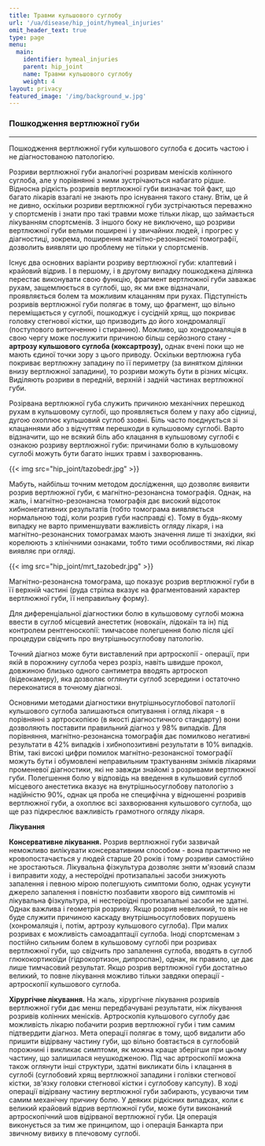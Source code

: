 ```yaml
---
title: Травми кульшового суглобу
url: '/ua/disease/hip_joint/hymeal_injuries'
omit_header_text: true
type: page
menu:
  main:
    identifier: hymeal_injuries
    parent: hip_joint
    name: Травми кульшового суглобу
    weight: 4
layout: privacy
featured_image: '/img/background_w.jpg'
---
```


### Пошкодження вертлюжної губи 
****

Пошкодження вертлюжної губи кульшового суглоба є досить частою і не діагностованою патологією.

Розриви вертлюжної губи аналогічні розривам менісків колінного суглоба, але у порівнянні з ними зустрічаються набагато
рідше. Відносна рідкість розривів вертлюжної губи визначає той факт, що багато лікарів взагалі не знають про існування
такого стану. Втім, це й не дивно, оскільки розриви вертлюжної губи зустрічаються переважно у спортсменів і знати про
такі травми може тільки лікар, що займається лікуванням спортсменів. З іншого боку не виключено, що розриви вертлюжної
губи вельми поширені і у звичайних людей, і прогрес у діагностиці, зокрема, поширення магнітно-резонансної томографії,
дозволить виявляти цю проблему не тільки у спортсменів.

Існує два основних варіанти розриву вертлюжної губи: клаптевий і крайовий відрив. І в першому, і в другому випадку
пошкоджена ділянка перестає виконувати свою функцію, фрагмент вертлюжної губи заважає рухам, защемлюється в суглобі, що,
як ми вже відзначали, проявляється болем та можливим клацанням при рухах. Підступність розривів вертлюжної губи полягає
в тому, що фрагмент, що вільно переміщається у суглобі, пошкоджує і сусідній хрящ, що покриває головку стегнової
кістки, що призводить до його хондромаляції (поступового витонченню і стиранню). Можливо, що хондромаляція в свою чергу
може послужити причиною більш серйозного стану - **артрозу кульшового суглоба (коксартрозу),** однак вчені поки що не
мають єдиної точки зору з цього приводу. Оскільки вертлюжна губа покриває вертлюжну западину по її периметру (за
винятком ділянки внизу вертлюжної западини), то розриви можуть бути в різних місцях. Виділяють розриви в передній,
верхній і задній частинах вертлюжної губи.

Розірвана вертлюжної губа служить причиною механічних перешкод рухам в кульшовому суглобі, що проявляється болем у паху
або сідниці, дугою охоплює кульшовий суглоб ззовні. Біль часто поєднується зі клацаннями або з відчуттям перешкоди в
кульшовому суглобі. Варто відзначити, що не всякий біль або клацання в кульшовому суглобі є ознакою розриву вертлюжної
губи: причинами болю в кульшовому суглобі можуть бути багато інших травм і захворюваннь.

{{< img src="hip_joint/tazobedr.jpg" >}}


Мабуть, найбільш точним методом дослідження, що дозволяє виявити розрив вертлюжної губи, є магнітно-резонансна
томографія. Однак, на жаль, і магнітно-резонансна томографія дає високий відсоток хибнонегативних результатів
(тобто томограма виявляється нормальною тоді, коли розрив губи насправді є). Тому в будь-якому випадку не варто
применшувати важливість огляду лікаря, і на магнітно-резонансних томограмах мають значення лише ті знахідки, які
корелюють з клінічними ознаками, тобто тими особливостями, які лікар виявляє при огляді.

{{< img src="hip_joint/mrt_tazobedr.jpg" >}}

Магнітно-резонансна томограма, що показує розрив вертлюжної губи в її верхній частині (руда стрілка вказує на
фрагментований характер вертлюжної губи, її неправильну форму).

Для диференціальної діагностики болю в кульшовому суглобі можна ввести в суглоб місцевий анестетик (новокаїн, лідокаїн
та ін) під контролем рентгеноскопії: тимчасове полегшення болю після цієї процедури свідчить про внутрішньосуглобову
патологію.

Точний діагноз може бути виставлений при артроскопії - операції, при якій в порожнину суглоба через розріз, навіть
швидше прокол, довжиною близько одного сантиметра вводять артроскоп (відеокамеру), яка дозволяє оглянути суглоб
зсередини і остаточно переконатися в точному діагнозі.

Основними методами діагностики внутрішньосуглобової патології кульшового суглоба залишаються опитування і огляд лікаря -
в порівнянні з артроскопією (в якості діагностичного стандарту) вони дозволяють поставити правильний діагноз у 98%
випадків. Для порівняння, магнітно-резонансна томографія дає помилково негативні результати в 42% випадків і
хибнопозитивні результати в 10% випадків. Втім, такі високі цифри помилок магнітно-резонансної томографії можуть бути і
обумовлені неправильним трактуванням знімків лікарями променевої діагностики, які не завжди знайомі з розривами
вертлюжної губи. Полегшення болю у відповідь на введення в кульшовий суглоб місцевого анестетика вказує на
внутрішньосуглобову патологію з надійністю 90%, однак ця проба не специфічна у відношенні розривів вертлюжної губи, а
охоплює всі захворювання кульшового суглоба, що ще раз підкреслює важливість грамотного огляду лікаря.

**Лікування**

**Консервативне лікування.** Розрив вертлюжної губи зазвичай неможливо вилікувати консервативним способом - вона
практично не кровопостачається у людей старше 20 років і тому розриви самостійно не зростаються. Лікувальна фізкультура
дозволяє зняти м'язовий спазм і виправити ходу, а нестероїдні протизапальні засоби знижують запалення і певною мірою
полегшують симптоми болю, однак усунути джерело запалення і повністю позбавити хворого від симптомів ні лікувальна
фізкультура, ні нестероїдні протизапальні засоби не здатні. Однак важлива і геометрія розриву. Якщо розрив невеликий, то
він не буде служити причиною каскаду внутрішньосуглобових порушень (хонромаляція і, потім, артрозу кульшового суглоба).
При малих розривах є можливість самоадаптації суглоба. Іноді спортсменам з постійно сильним болем в кульшовому суглобі
при розривах вертлюжної губи, що свідчить про запалення суглоба, вводять в суглоб глюкокортикоїди (гідрокортизон,
дипроспан), однак, як правило, це дає лише тимчасовий результат. Якщо розрив вертлюжної губи достатньо великий, то повне
лікування можливо тільки завдяки операції - артроскопії кульшового суглоба.

**Хірургічне лікування.** На жаль, хірургічне лікування розривів вертлюжної губи дає менш передбачувані результати, ніж
лікування розривів колінних менісків. Артроскопія кульшового суглобу дає можливість лікарю побачити розрив вертлюжної
губи і тим самим підтвердити діагноз. Мета операції полягає в тому, щоб видалити або пришити відірвану частину губи, що
вільно бовтається в суглобовій порожнині і викликає симптоми, як можна краще зберігши при цьому частину, що залишилася
неушкодженою. Під час артроскопії можна також оглянути інші структури, здатні викликати біль і клацання в суглобі
(суглобовий хрящ вертлюжної западини і голівки стегнової кістки, зв'язку головки стегнової кістки і суглобову капсулу).
В ході операції відірвану частину вертлюжної губи забирають, усуваючи тим самим механічну причину болю. У деяких
рідкісних випадках, коли є великий крайовий відрив вертлюжної губи, може бути виконаний артроскопічний шов відірваної
вертлюжної губи. Ця операція виконується за тим же принципом, що і операція Банкарта при звичному вивиху в плечовому
суглобі.



